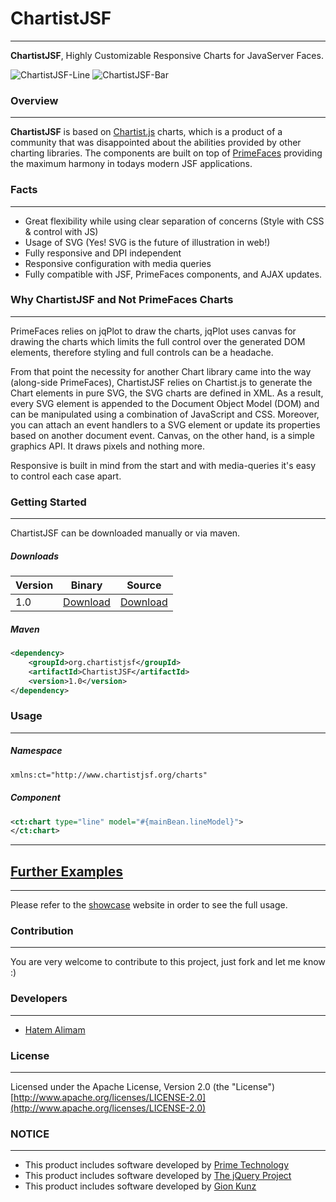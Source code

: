 # ChartistJSF
***

**ChartistJSF**, Highly Customizable Responsive Charts for JavaServer Faces.

![ChartistJSF-Line](http://i.imgur.com/blsm9kw.gif?1)
![ChartistJSF-Bar](http://i.imgur.com/2lhouF9.gif?1)

### Overview
***

**ChartistJSF** is based on [Chartist.js](http://gionkunz.github.io/chartist-js/) charts, which is a product of a community that was disappointed about the abilities provided by other charting libraries. The components are built on top of [PrimeFaces](http://primefaces.org) providing the maximum harmony in todays modern JSF applications.

### Facts

***

* Great flexibility while using clear separation of concerns (Style with CSS & control with JS)
* Usage of SVG (Yes! SVG is the future of illustration in web!)
* Fully responsive and DPI independent
* Responsive configuration with media queries 
* Fully compatible with JSF, PrimeFaces components, and AJAX updates.


### Why ChartistJSF and Not PrimeFaces Charts

***
PrimeFaces relies on jqPlot to draw the charts, jqPlot uses canvas for drawing the charts which limits the full control over the generated DOM elements, therefore styling and full controls can be a headache.

From that point the necessity for another Chart library came into the way (along-side PrimeFaces), ChartistJSF relies on Chartist.js to generate the Chart elements in pure SVG, the SVG charts are defined in XML. As a result, every SVG element is appended to the Document Object Model (DOM) and can be manipulated using a combination of JavaScript and CSS. Moreover, you can attach an event handlers to a SVG element or update its properties based on another document event. Canvas, on the other hand, is a simple graphics API. It draws pixels and nothing more.

Responsive is built in mind from the start and with media-queries it's easy to control each case apart.


### Getting Started
***

ChartistJSF can be downloaded manually or via maven.  

##### Downloads

Version | Binary | Source
------------ | -------------  | ------------- 
1.0| [Download](https://oss.sonatype.org/content/repositories/releases/org/chartistjsf/ChartistJSF/1.0/ChartistJSF-1.0.jar)  | [Download](https://oss.sonatype.org/content/repositories/releases/org/chartistjsf/ChartistJSF/1.0/ChartistJSF-1.0-sources.jar)

##### Maven

```xml
<dependency>
	<groupId>org.chartistjsf</groupId>
	<artifactId>ChartistJSF</artifactId>
	<version>1.0</version>		
</dependency>
```

### Usage
***

##### Namespace

```xml
xmlns:ct="http://www.chartistjsf.org/charts"
```

##### Component

```xml
<ct:chart type="line" model="#{mainBean.lineModel}">
</ct:chart>
```
- - - -


## [Further Examples](http://jsf.hatemalimam.com/chartistjsf)
***

Please refer to the [showcase](http://jsf.hatemalimam.com/chartistjsf) website in order to see the full usage.


### Contribution
***
You are very welcome to contribute to this project, just fork and let me know :)

###  Developers
***
* [Hatem Alimam](http://hatemalimam.com)

### License
***
Licensed under the Apache License, Version 2.0 (the "License") [http://www.apache.org/licenses/LICENSE-2.0](http://www.apache.org/licenses/LICENSE-2.0)

### NOTICE
***
* This product includes software developed by [Prime Technology](http://www.prime.com.tr/)
* This product includes software developed by [The jQuery Project](http://jquery.com)
* This product includes software developed by [Gion Kunz](https://github.com/gionkunz/chartist-js)


